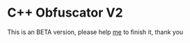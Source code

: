 # C++ Obfuscator V2

This is an BETA version, please help [me](https://www.facebook.com/Shitpost-d%E1%BA%A1o-100328492224653/) to finish it, thank you
